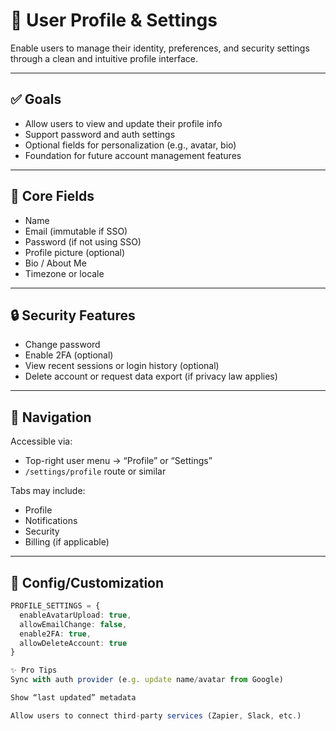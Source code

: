 # 👤 User Profile & Settings

Enable users to manage their identity, preferences, and security settings through a clean and intuitive profile interface.

---

## ✅ Goals

- Allow users to view and update their profile info
- Support password and auth settings
- Optional fields for personalization (e.g., avatar, bio)
- Foundation for future account management features

---

## 🧱 Core Fields

- Name
- Email (immutable if SSO)
- Password (if not using SSO)
- Profile picture (optional)
- Bio / About Me
- Timezone or locale

---

## 🔒 Security Features

- Change password
- Enable 2FA (optional)
- View recent sessions or login history (optional)
- Delete account or request data export (if privacy law applies)

---

## 🧭 Navigation

Accessible via:
- Top-right user menu → “Profile” or “Settings”
- `/settings/profile` route or similar

Tabs may include:
- Profile
- Notifications
- Security
- Billing (if applicable)

---

## 🧩 Config/Customization

```ts
PROFILE_SETTINGS = {
  enableAvatarUpload: true,
  allowEmailChange: false,
  enable2FA: true,
  allowDeleteAccount: true
}

✨ Pro Tips
Sync with auth provider (e.g. update name/avatar from Google)

Show “last updated” metadata

Allow users to connect third-party services (Zapier, Slack, etc.)
